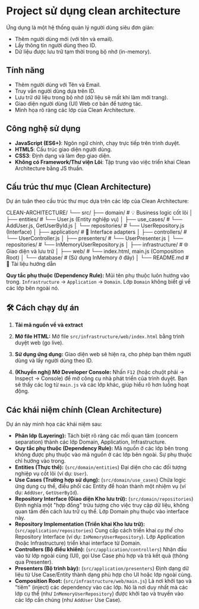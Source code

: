 ﻿# Project sử dụng clean architecture

Ứng dụng là một hệ thống quản lý người dùng siêu đơn giản:
*   Thêm người dùng mới (với tên và email).
*   Lấy thông tin người dùng theo ID.
*   Dữ liệu được lưu trữ tạm thời trong bộ nhớ (in-memory).

## Tính năng

*   Thêm người dùng với Tên và Email.
*   Truy vấn người dùng dựa trên ID.
*   Lưu trữ dữ liệu trong bộ nhớ (dữ liệu sẽ mất khi làm mới trang).
*   Giao diện người dùng (UI) Web cơ bản để tương tác.
*   Minh họa rõ ràng các lớp của Clean Architecture.

## Công nghệ sử dụng

*   **JavaScript (ES6+)**: Ngôn ngữ chính, chạy trực tiếp trên trình duyệt.
*   **HTML5**: Cấu trúc giao diện người dùng.
*   **CSS3**: Định dạng và làm đẹp giao diện.
*   **Không có Framework/Thư viện Lõi**: Tập trung vào việc triển khai Clean Architecture bằng JS thuần.

## Cấu trúc thư mục (Clean Architecture)

Dự án tuân theo cấu trúc thư mục dựa trên các lớp của Clean Architecture:

CLEAN-ARCHITECTURE/
└── src/
├── domain/ # 💡 Business logic cốt lõi
│ ├── entities/ # └── User.js (Entity nghiệp vụ)
│ ├── use_cases/ # └── AddUser.js, GetUserById.js
│ └── repositories/ # └── UserRepository.js (Interface)
│
├── application/ # 🔁 Interface adapters
│ ├── controllers/ # └── UserController.js
│ ├── presenters/ # └── UserPresenter.js
│ └── repositories/ # └── InMemoryUserRepository.js
│
├── infrastructure/ # 🌐 Giao diện và lưu trữ
│ ├── web/ # └── index.html, main.js (Composition Root)
│ └── database/ # (Sử dụng InMemory ở đây)
│
└── README.md # 📘 Tài liệu hướng dẫn

**Quy tắc phụ thuộc (Dependency Rule):** Mũi tên phụ thuộc luôn hướng vào trong.
`Infrastructure` -> `Application` -> `Domain`. Lớp `Domain` không biết gì về các lớp bên ngoài nó.

## 🛠️ Cách chạy dự án

1.  **Tải mã nguồn về và extract**

2.  **Mở file HTML:**
    Mở file `src/infrastructure/web/index.html` bằng trình duyệt web (go live).

3.  **Sử dụng ứng dụng:**
    Giao diện web sẽ hiện ra, cho phép bạn thêm người dùng và lấy người dùng theo ID.

4.  **(Khuyến nghị) Mở Developer Console:**
    Nhấn `F12` (hoặc chuột phải -> Inspect -> Console) để mở công cụ nhà phát triển của trình duyệt. Bạn sẽ thấy các log từ `main.js` và các lớp khác, giúp hiểu rõ hơn luồng hoạt động.

## Các khái niệm chính (Clean Architecture)

Dự án này minh họa các khái niệm sau:

*   **Phân lớp (Layering):** Tách biệt rõ ràng các mối quan tâm (concern separation) thành các lớp Domain, Application, Infrastructure.
*   **Quy tắc phụ thuộc (Dependency Rule):** Mã nguồn ở các lớp bên trong không được phụ thuộc vào mã nguồn ở các lớp bên ngoài. Sự phụ thuộc chỉ hướng vào trong.
*   **Entities (Thực thể):** (`src/domain/entities`) Đại diện cho các đối tượng nghiệp vụ cốt lõi (ví dụ: `User`).
*   **Use Cases (Trường hợp sử dụng):** (`src/domain/use_cases`) Chứa logic ứng dụng cụ thể, điều phối các Entity để hoàn thành một nhiệm vụ (ví dụ: `AddUser`, `GetUserById`).
*   **Repository Interface (Giao diện Kho lưu trữ):** (`src/domain/repositories`) Định nghĩa một "hợp đồng" trừu tượng cho việc truy cập dữ liệu, không quan tâm đến cách lưu trữ cụ thể. Lớp Domain phụ thuộc vào interface này.
*   **Repository Implementation (Triển khai Kho lưu trữ):** (`src/application/repositories`) Cung cấp cách triển khai *cụ thể* cho Repository Interface (ví dụ: `InMemoryUserRepository`). Lớp Application (hoặc Infrastructure) triển khai interface từ Domain.
*   **Controllers (Bộ điều khiển):** (`src/application/controllers`) Nhận đầu vào từ lớp ngoài cùng (UI), gọi Use Case phù hợp và trả kết quả (thông qua Presenter).
*   **Presenters (Bộ trình bày):** (`src/application/presenters`) Định dạng dữ liệu từ Use Case/Entity thành dạng phù hợp cho UI hoặc lớp ngoài cùng.
*   **Composition Root:** (`src/infrastructure/web/main.js`) Là nơi khởi tạo và "tiêm" (inject) các dependency vào các lớp. Nó là nơi duy nhất mà các lớp cụ thể (như `InMemoryUserRepository`) được khởi tạo và truyền vào các lớp cần chúng (như `AddUser` Use Case).


